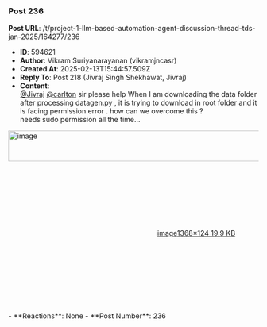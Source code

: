 ### Post 236
**Post URL**: /t/project-1-llm-based-automation-agent-discussion-thread-tds-jan-2025/164277/236
- **ID**: 594621
- **Author**: Vikram Suriyanarayanan (vikramjncasr)
- **Created At**: 2025-02-13T15:44:57.509Z
- **Reply To**: Post 218 (Jivraj Singh Shekhawat, Jivraj)
- **Content**:  
  <a class="mention" href="/u/jivraj">@Jivraj</a> <a class="mention" href="/u/carlton">@carlton</a> sir please help
When I am downloading the data folder after processing datagen.py , it is trying to download in root folder and it is facing permission error . how can we overcome this ?<br>
needs sudo permission all the time…<br>
<div class="lightbox-wrapper"><a class="lightbox" href="https://europe1.discourse-cdn.com/flex013/uploads/iitm/original/3X/5/2/529a3326ad0a3a4a60a7c95b080336814e487f6c.png" data-download-href="/uploads/short-url/bMJwuO7QKs4EnTOSYl6G6XWdNyk.png?dl=1" title="image" rel="noopener nofollow ugc"><img src="https://europe1.discourse-cdn.com/flex013/uploads/iitm/optimized/3X/5/2/529a3326ad0a3a4a60a7c95b080336814e487f6c_2_690x62.png" alt="image" data-base62-sha1="bMJwuO7QKs4EnTOSYl6G6XWdNyk" width="690" height="62" srcset="https://europe1.discourse-cdn.com/flex013/uploads/iitm/optimized/3X/5/2/529a3326ad0a3a4a60a7c95b080336814e487f6c_2_690x62.png, https://europe1.discourse-cdn.com/flex013/uploads/iitm/optimized/3X/5/2/529a3326ad0a3a4a60a7c95b080336814e487f6c_2_1035x93.png 1.5x, https://europe1.discourse-cdn.com/flex013/uploads/iitm/original/3X/5/2/529a3326ad0a3a4a60a7c95b080336814e487f6c.png 2x" data-dominant-color="1F262C"><div class="meta"><svg class="fa d-icon d-icon-far-image svg-icon" aria-hidden="true"><use href="#far-image"></use></svg><span class="filename">image</span><span class="informations">1368×124 19.9 KB</span><svg class="fa d-icon d-icon-discourse-expand svg-icon" aria-hidden="true"><use href="#discourse-expand"></use></svg></div></a></div>
- **Reactions**: None
- **Post Number**: 236

